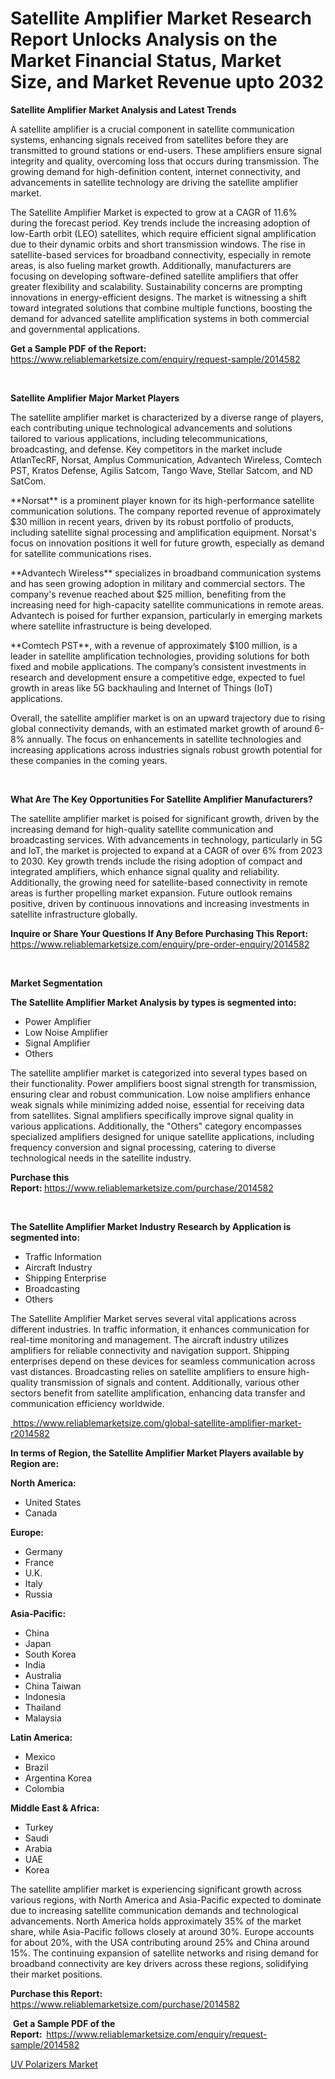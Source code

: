 <p><h1>Satellite Amplifier Market Research Report Unlocks Analysis on the Market Financial Status, Market Size, and Market Revenue upto 2032</h1></p><p><strong>Satellite Amplifier Market Analysis and Latest Trends</strong></p>
<p><p>A satellite amplifier is a crucial component in satellite communication systems, enhancing signals received from satellites before they are transmitted to ground stations or end-users. These amplifiers ensure signal integrity and quality, overcoming loss that occurs during transmission. The growing demand for high-definition content, internet connectivity, and advancements in satellite technology are driving the satellite amplifier market.</p><p>The Satellite Amplifier Market is expected to grow at a CAGR of 11.6% during the forecast period. Key trends include the increasing adoption of low-Earth orbit (LEO) satellites, which require efficient signal amplification due to their dynamic orbits and short transmission windows. The rise in satellite-based services for broadband connectivity, especially in remote areas, is also fueling market growth. Additionally, manufacturers are focusing on developing software-defined satellite amplifiers that offer greater flexibility and scalability. Sustainability concerns are prompting innovations in energy-efficient designs. The market is witnessing a shift toward integrated solutions that combine multiple functions, boosting the demand for advanced satellite amplification systems in both commercial and governmental applications.</p></p>
<p><strong>Get a Sample PDF of the Report:&nbsp;</strong> <a href="https://www.reliablemarketsize.com/enquiry/request-sample/2014582?utm_campaign=2186&utm_medium=2&utm_source=Github&utm_content=ia&utm_term=12022025&utm_id=satellite-amplifier">https://www.reliablemarketsize.com/enquiry/request-sample/2014582</a></p>
<p>&nbsp;</p>
<p><strong>Satellite Amplifier Major Market Players</strong></p>
<p><p>The satellite amplifier market is characterized by a diverse range of players, each contributing unique technological advancements and solutions tailored to various applications, including telecommunications, broadcasting, and defense. Key competitors in the market include AtlanTecRF, Norsat, Amplus Communication, Advantech Wireless, Comtech PST, Kratos Defense, Agilis Satcom, Tango Wave, Stellar Satcom, and ND SatCom.</p><p>**Norsat** is a prominent player known for its high-performance satellite communication solutions. The company reported revenue of approximately $30 million in recent years, driven by its robust portfolio of products, including satellite signal processing and amplification equipment. Norsat's focus on innovation positions it well for future growth, especially as demand for satellite communications rises.</p><p>**Advantech Wireless** specializes in broadband communication systems and has seen growing adoption in military and commercial sectors. The company's revenue reached about $25 million, benefiting from the increasing need for high-capacity satellite communications in remote areas. Advantech is poised for further expansion, particularly in emerging markets where satellite infrastructure is being developed.</p><p>**Comtech PST**, with a revenue of approximately $100 million, is a leader in satellite amplification technologies, providing solutions for both fixed and mobile applications. The company’s consistent investments in research and development ensure a competitive edge, expected to fuel growth in areas like 5G backhauling and Internet of Things (IoT) applications.</p><p>Overall, the satellite amplifier market is on an upward trajectory due to rising global connectivity demands, with an estimated market growth of around 6-8% annually. The focus on enhancements in satellite technologies and increasing applications across industries signals robust growth potential for these companies in the coming years.</p></p>
<p>&nbsp;</p>
<p><strong>What Are The Key Opportunities For Satellite Amplifier Manufacturers?</strong></p>
<p><p>The satellite amplifier market is poised for significant growth, driven by the increasing demand for high-quality satellite communication and broadcasting services. With advancements in technology, particularly in 5G and IoT, the market is projected to expand at a CAGR of over 6% from 2023 to 2030. Key growth trends include the rising adoption of compact and integrated amplifiers, which enhance signal quality and reliability. Additionally, the growing need for satellite-based connectivity in remote areas is further propelling market expansion. Future outlook remains positive, driven by continuous innovations and increasing investments in satellite infrastructure globally.</p></p>
<p><strong>Inquire or Share Your Questions If Any Before Purchasing This Report:</strong> <a href="https://www.reliablemarketsize.com/enquiry/pre-order-enquiry/2014582?utm_campaign=2186&utm_medium=2&utm_source=Github&utm_content=ia&utm_term=12022025&utm_id=satellite-amplifier">https://www.reliablemarketsize.com/enquiry/pre-order-enquiry/2014582</a></p>
<p>&nbsp;</p>
<p><strong>Market Segmentation</strong></p>
<p><strong>The Satellite Amplifier Market Analysis by types is segmented into:</strong></p>
<p><ul><li>Power Amplifier</li><li>Low Noise Amplifier</li><li>Signal Amplifier</li><li>Others</li></ul></p>
<p><p>The satellite amplifier market is categorized into several types based on their functionality. Power amplifiers boost signal strength for transmission, ensuring clear and robust communication. Low noise amplifiers enhance weak signals while minimizing added noise, essential for receiving data from satellites. Signal amplifiers specifically improve signal quality in various applications. Additionally, the "Others" category encompasses specialized amplifiers designed for unique satellite applications, including frequency conversion and signal processing, catering to diverse technological needs in the satellite industry.</p></p>
<p><strong>Purchase this Report:&nbsp;</strong><a href="https://www.reliablemarketsize.com/purchase/2014582?utm_campaign=2186&utm_medium=2&utm_source=Github&utm_content=ia&utm_term=12022025&utm_id=satellite-amplifier">https://www.reliablemarketsize.com/purchase/2014582</a></p>
<p>&nbsp;</p>
<p><strong>The Satellite Amplifier Market Industry Research by Application is segmented into:</strong></p>
<p><ul><li>Traffic Information</li><li>Aircraft Industry</li><li>Shipping Enterprise</li><li>Broadcasting</li><li>Others</li></ul></p>
<p><p>The Satellite Amplifier Market serves several vital applications across different industries. In traffic information, it enhances communication for real-time monitoring and management. The aircraft industry utilizes amplifiers for reliable connectivity and navigation support. Shipping enterprises depend on these devices for seamless communication across vast distances. Broadcasting relies on satellite amplifiers to ensure high-quality transmission of signals and content. Additionally, various other sectors benefit from satellite amplification, enhancing data transfer and communication efficiency worldwide.</p></p>
<p><a href="https://www.reliablemarketsize.com/global-satellite-amplifier-market-r2014582?utm_campaign=2186&utm_medium=2&utm_source=Github&utm_content=ia&utm_term=12022025&utm_id=satellite-amplifier">&nbsp;https://www.reliablemarketsize.com/global-satellite-amplifier-market-r2014582</a></p>
<p><strong>In terms of Region, the Satellite Amplifier Market Players available by Region are:</strong></p>
<p>
    <p> <strong> North America: </strong>
        <ul>
            <li>United States</li>
            <li>Canada</li>
        </ul>
        </p> 
    <p> <strong> Europe: </strong>
        <ul>
            <li>Germany</li>
            <li>France</li>
            <li>U.K.</li>
            <li>Italy</li>
            <li>Russia</li>
        </ul>
        </p> 
    <p> <strong> Asia-Pacific: </strong>
        <ul>
            <li>China</li>
            <li>Japan</li>
            <li>South Korea</li>
            <li>India</li>
            <li>Australia</li>
            <li>China Taiwan</li>
            <li>Indonesia</li>
            <li>Thailand</li>
            <li>Malaysia</li>
        </ul>
        </p> 
    <p> <strong> Latin America: </strong>
        <ul>
            <li>Mexico</li>
            <li>Brazil</li>
            <li>Argentina Korea</li>
            <li>Colombia</li>
        </ul>
        </p> 
    <p> <strong> Middle East & Africa: </strong>
        <ul>
            <li>Turkey</li>
            <li>Saudi</li>
            <li>Arabia</li>
            <li>UAE</li>
            <li>Korea</li>
        </ul>
    </p>
    </p>
<p><p>The satellite amplifier market is experiencing significant growth across various regions, with North America and Asia-Pacific expected to dominate due to increasing satellite communication demands and technological advancements. North America holds approximately 35% of the market share, while Asia-Pacific follows closely at around 30%. Europe accounts for about 20%, with the USA contributing around 25% and China around 15%. The continuing expansion of satellite networks and rising demand for broadband connectivity are key drivers across these regions, solidifying their market positions.</p></p>
<p><strong>Purchase this Report: </strong><a href="https://www.reliablemarketsize.com/purchase/2014582?utm_campaign=2186&utm_medium=2&utm_source=Github&utm_content=ia&utm_term=12022025&utm_id=satellite-amplifier">https://www.reliablemarketsize.com/purchase/2014582</a></p>
<p>&nbsp;<strong>Get a Sample PDF of the Report:&nbsp;&nbsp;</strong><a href="https://www.reliablemarketsize.com/enquiry/request-sample/2014582?utm_campaign=2186&utm_medium=2&utm_source=Github&utm_content=ia&utm_term=12022025&utm_id=satellite-amplifier">https://www.reliablemarketsize.com/enquiry/request-sample/2014582</a></p>
<p><strong></strong></p>
<p><p><a href="https://github.com/abbislposival/Market-Research-Report-List-1/blob/main/uv-polarizers-market.md?utm_campaign=2186&utm_medium=2&utm_source=Github&utm_content=ia&utm_term=12022025&utm_id=satellite-amplifier">UV Polarizers Market</a></p></p>